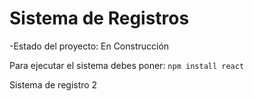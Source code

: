 <h1>Sistema de Registros</h1>
-Estado del proyecto: En Construcción

Para ejecutar el sistema debes poner:
```npm install react```

Sistema de registro 2
